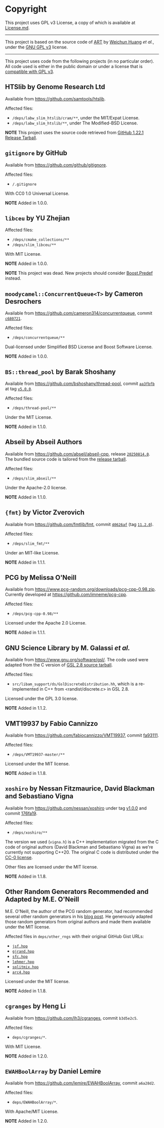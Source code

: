 # Copyright

This project uses GPL v3 License, a copy of which is available at [License.md](../License.md).

---

This project is based on the source code of [ART](https://www.niehs.nih.gov/research/resources/software/biostatistics/art) by [Weichun Huang](mailto:whduke@gmail.com) _et al._, under the [GNU GPL v3](https://www.gnu.org/licenses/) license.

---

This project uses code from the following projects (in no particular order). All code used is either in the public domain or under a license that is [compatible with GPL v3](https://www.gnu.org/licenses/license-list.en.html#GPLCompatibleLicenses).

## HTSlib by Genome Research Ltd

Available from <https://github.com/samtools/htslib>.

Affected files:

- `/deps/labw_slim_htslib/cram/**`, under the MIT/Expat License.
- `/deps/labw_slim_htslib/**`, under The Modified-BSD License.

**NOTE** This project uses the source code retrieved from [GitHub 1.22.1 Release Tarball](https://github.com/samtools/htslib/releases/download/1.22.1/htslib-1.22.1.tar.bz2).

## `gitignore` by GitHub

Available from <https://github.com/github/gitignore>.

Affected files:

- `/.gitignore`

With CC0 1.0 Universal License.

**NOTE** Added in 1.0.0.

## `libceu` by YU Zhejian

Affected files:

- `/deps/cmake_collections/**`
- `/deps/slim_libceu/**`
  
With MIT License.

**NOTE** Added in 1.0.0.

**NOTE** This project was dead. New projects should consider [Boost.Predef](https://www.boost.org/doc/libs/1_87_0/libs/predef/doc/index.html) instead.

## `moodycamel::ConcurrentQueue<T>` by Cameron Desrochers

Available from <https://github.com/cameron314/concurrentqueue>, commit [`c680721`](https://github.com/cameron314/concurrentqueue/commit/c68072129c8a5b4025122ca5a0c82ab14b30cb03).

Affected files:

- `/deps/concurrentqueue/**`

Dual-licensed under Simplified BSD License and Boost Software License.

**NOTE** Added in 1.0.0.

## `BS::thread_pool` by Barak Shoshany

Available from <https://github.com/bshoshany/thread-pool>, commit [`aa3fbfb`](https://github.com/bshoshany/thread-pool/commit/aa3fbfbe80762fe3ac90e2bf05e153b92536277a) at tag [`v5.0.0`](https://github.com/bshoshany/thread-pool/releases/tag/v5.0.0).
  
Affected files:

- `/deps/thread-pool/**`
  
Under the MIT License.

**NOTE** Added in 1.1.0.

## Abseil by Abseil Authors

Available from <https://github.com/abseil/abseil-cpp>, release [`20250814.0`](https://github.com/abseil/abseil-cpp/releases/tag/20250814.0). The bundled source code is tailored from the [release tarball](https://github.com/abseil/abseil-cpp/releases/download/20250814.0/abseil-cpp-20250814.0.tar.gz).

Affected files:

- `/deps/slim_abseil/**`

Under the Apache-2.0 license.

**NOTE** Added in 1.1.0.

## `{fmt}` by Victor Zverovich

Available from <https://github.com/fmtlib/fmt>, commit [`40626af`](https://github.com/fmtlib/fmt/commit/40626af88bd7df9a5fb80be7b25ac85b122d6c21) (tag [`11.2.0`](https://github.com/fmtlib/fmt/releases/tag/11.2.0)).

Affected files:

- `/deps/slim_fmt/**`

Under an MIT-like License.

**NOTE** Added in 1.1.1.

## PCG by Melissa O'Neill

Available from <https://www.pcg-random.org/downloads/pcg-cpp-0.98.zip>. Currently developed at <https://github.com/imneme/pcg-cpp>.

Affected files:

- `/deps/pcg-cpp-0.98/**`

Licensed under the Apache 2.0 License.

**NOTE** Added in 1.1.1.

## GNU Science Library by M. Galassi _et al._

Available from <https://www.gnu.org/software/gsl/>. The code used were adapted from the C version of [GSL 2.8 source tarball](https://ftp.gnu.org/gnu/gsl/gsl-2.8.tar.gz).

Affected files:

- `src/libam_support/ds/GslDiscreteDistribution.hh`, which is a re-implemented in C++ from <randist/discrete.c> in GSL 2.8.

Licensed under the GPL 3.0 license.

**NOTE** Added in 1.1.2.

## VMT19937 by Fabio Cannizzo

Available from <https://github.com/fabiocannizzo/VMT19937>, commit [fa93111](https://github.com/fabiocannizzo/VMT19937/commit/fa93111bfc6f56f25c315990430a3487cdff9935).

Affected files:

- `/deps/VMT19937-master/**`

Licensed under the MIT license.

**NOTE** Added in 1.1.8.

## `xoshiro` by Nessan Fitzmaurice, David Blackman and Sebastiano Vigna

Available from <https://github.com/nessan/xoshiro> under tag [v1.0.0](https://github.com/nessan/xoshiro/releases/tag/v1.1.0) and commit [176fa19](https://github.com/nessan/xoshiro/commit/176fa191c8493e4c5cb06a44bc083010664fe39b).

Affected files:

- `/deps/xoshiro/**`

The version we used (`vigna.h`) is a C++ implementation migrated from the C code of original authors (David Blackman and Sebastiano Vigna) as we're currently not supporting C++20. The original C code is distributed under the [CC-0 license](http://creativecommons.org/publicdomain/zero/1.0/).

Other files are licensed under the MIT license.

**NOTE** Added in 1.1.8.

## Other Random Generators Recommended and Adapted by M.E. O'Neill

M.E. O'Neill, the author of the PCG random generator, had recommended several other random generators in his [blog post](https://www.pcg-random.org/posts/some-prng-implementations.html). He generously adapted those random generators from original authors and made them available under the MIT license.

Affected files in `deps/other_rngs` with their original GitHub Gist URLs:

- [`jsf.hpp`](https://gist.github.com/imneme/85cff47d4bad8de6bdeb671f9c76c814)
- [`gjrand.hpp`](https://gist.github.com/imneme/7a783e20f71259cc13e219829bcea4ac)
- [`sfc.hpp`](https://gist.github.com/imneme/f1f7821f07cf76504a97f6537c818083)
- [`lehmer.hpp`](https://gist.github.com/imneme/aeae7628565f15fb3fef54be8533e39c)
- [`splitmix.hpp`](https://gist.github.com/imneme/6179748664e88ef3c34860f44309fc71)
- [`arc4.hpp`](https://gist.github.com/imneme/4f2bf4b4f3a221ef051cf108d6b64d5a)

Licensed under the MIT license.

**NOTE** Added in 1.1.8.

## `cgranges` by Heng Li

Available from <https://github.com/lh3/cgranges>, commit `b3d5e2c5`.

Affected files:

- `deps/cgranges/*`.

With MIT License.

**NOTE** Added in 1.2.0.

## `EWAHBoolArray` by Daniel Lemire

Available from <https://github.com/lemire/EWAHBoolArray>, commit `a6a28d2`.

Affected files:

- `deps/EWAHBoolArray/*`.

With Apache/MIT License.

**NOTE** Added in 1.2.0.

